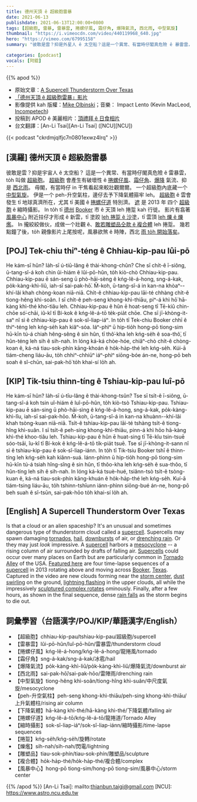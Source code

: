 ```yaml
---
title: 德州天頂 ê 超級胞雷暴
date: 2021-06-13
publishdate: 2021-06-13T12:00:00+0800
tags: [超級胞, 雷暴, 雷暴雲, 捲螺仔風, 霜仔角, 爆降氣流, 西北雨, 中型氣旋]
thumbnail: "https://i.vimeocdn.com/video/440119968_640.jpg"
hero: "https://vimeo.com/67995158"
summary: "彼敢是雲？抑是外星人 ê 太空船？這是一个異常、有當時仔閣真危險 ê 暴雷雲，to̍h 叫做超級胞。"

categories: [podcast]
vocals: [阿錕]
---
```


{{% apod %}}

- 原始文章：[A Supercell Thunderstorm Over Texas](https://apod.nasa.gov/apod/ap210613.html)
- [「德州天頂 ê 超級胞雷暴」影片](https://player.vimeo.com/video/67995158?title=0)
- 影像提供 kah 版權：[Mike Olbinski](http://www.mikeolbinski.com/)；音樂： Impact Lento (Kevin MacLeod, [Incompetech](http://incompetech.com/))
- 投稿到 APOD ê 美麗相片：[頂禮拜 ê 日食相片](https://www.facebook.com/media/set/?vanity=APOD.Sky&set=a.3691846764252849)
- 台文翻譯：[An-Li Tsai][An-Li Tsai] ([NCU][NCU])

{{< podcast "ckrdmjqlfjc7n0801exwz4lrq" >}}

## [漢羅] 德州天頂 ê 超級胞雷暴
彼敢是雲？抑是宇宙人 ê 太空船？
這是一个異常、有當時仔閣真危險 ê 雷暴雲，to̍h 叫做 [超級胞][supercell 1]。
[超級胞][supercell 2] 會產生有破壞性 ê [捲螺仔風][tornados]、[霜仔角][hail]、[爆降][downbursts] 氣流、抑是 [西北雨][drenching rain]。
毋閣，有當時仔 in 干焦看起來較壯觀爾爾。
一个超級胞內底藏一个 [中型氣旋][mesocyclone]。
伊是一个 peh-升空氣柱，邊仔去予下降氣體箍牢 leh。
[超級胞][Supercells] ê 雲會發生 tī 地球真濟所在，尤其 tī 美國 ê [捲螺仔道][Tornado Alley] 特別濟。
[遮][Featured here] 是 2013 年 四个 [超級胞][supercell 3] ê 縮時攝影。
In to̍h tī [德州][Texas] [Booker][Booker] 市 ê 天頂 leh 捲踅 kah 行徙。
影片有翕著 [風暴中心][storm center] 附近拄仔才形成 ê 新雲，tī 塗跤 [leh 捲踅 ê 沙塗][dust swirling]，tī 雲頂 [leh 爍 ê 爍爁][lightning flashing]。
In 攏絞絞做伙，成做一个壯觀 ê、[敢若雕塑品仝款 ê 複合體][sculptured complex rotates] leh 捲踅。
幾若點鐘了後，to̍h 親像影片上尾按呢，風暴欲煞 ê 時陣，西北 [雨 to̍h 開始落矣][rain falls]。



## [POJ] Tek-chiu thiⁿ-téng ê Chhiau-kip-pau lûi-pō
He kám-sī hûn? Ia̍h-sī ú-tiū-lâng ê thài-khong-chûn?
Che sī chi̍t-ê ī-siông, ū-tang-sî-á koh chin ûi-hiám ê lûi-pō-hûn, to̍h kiò-chò Chhiau-kip-pau.
Chhiau-kip-pau ē sán-seng ū phò-hāi-sèng ê kńg-lê-á-hong, sng-á-kak, po̍k-kàng-khì-liû, iah-sī sai-pak-hō͘.
M̄-koh, ū-tang-sî-á in kan-na khòaⁿ--khí-lâi khah chòng-koan niā-niā.
Chi̍t-ê chhiau-kip-pau lāi-té chhàng chi̍t-ê tiong-hêng khì-soân.
I sī chi̍t-ê peh-seng khong-khì-thiāu, piⁿ-á khì hō͘ hā-kàng khì-thé kho͘-tiâu leh.
Chhiau-kip-pau ê hûn ē hoat-seng tī Tē-kiû chin-chōe só͘-chāi, iû-kî tī Bí-kok ê kńg-lê-á-tō te̍k-pia̍t chōe.
Che sī jī-khòng-it-saⁿ nî sì ê chhiau-kip-pau ê sok-sî-liap-iáⁿ.
In to̍h tī Tek-chiu Booker chhī ê thiⁿ-téng leh kńg-se̍h kah kiâⁿ-sóa.
Iáⁿ-phìⁿ ū hip-tio̍h hong-pō tiong-sim hū-kīn tú-á chiah hêng-sêng ê sin hûn, tī thô͘-kha leh kńg-se̍h ê soa-thô͘, tī hûn-téng leh sih ê sih-nah.
In lóng ká-ká chòe-hóe, chiâⁿ-chò chi̍t-ê chòng-koan ê, ká-ná tiau-sok-phín kāng-khoán ê ho̍k-ha̍p-thé leh kńg-se̍h.
Kúi-ā tiám-cheng liáu-āu, to̍h chhiⁿ-chhiūⁿ iáⁿ-phìⁿ siōng-bóe án-ne, hong-pō beh soah ê sî-chūn, sai-pak-hō͘ to̍h khai-sí lo̍h ah.




## [KIP]  Tik-tsiu thinn-tíng ê Tshiau-kip-pau luî-pō
He kám-sī hûn? Ia̍h-sī ú-tīu-lâng ê thài-khong-tsûn?
Tse sī tsi̍t-ê ī-siông, ū-tang-sî-á koh tsin uî-hiám ê luî-pō-hûn, to̍h kiò-tsò Tshiau-kip-pau.
Tshiau-kip-pau ē sán-sing ū phò-hāi-sìng ê kńg-lê-á-hong, sng-á-kak, po̍k-kàng-khì-lîu, iah-sī sai-pak-hōo.
M̄-koh, ū-tang-sî-á in kan-na khuànn--khí-lâi khah tsòng-kuan niā-niā.
Tsi̍t-ê tshiau-kip-pau lāi-té tshàng tsi̍t-ê tiong-hîng khì-suân.
I sī tsi̍t-ê peh-sing khong-khì-thiāu, pinn-á khì hōo hā-kàng khì-thé khoo-tiâu leh.
Tshiau-kip-pau ê hûn ē huat-sing tī Tē-kîu tsin-tsuē sóo-tsāi, îu-kî tī Bí-kok ê kńg-lê-á-tō ti̍k-pia̍t tsuē.
Tse sī jī-khòng-it-sann nî sì ê tshiau-kip-pau ê sok-sî-liap-iánn.
In to̍h tī Tik-tsiu Booker tshī ê thinn-tíng leh kńg-se̍h kah kiânn-suá.
Iánn-phìnn ū hip-tio̍h hong-pō tiong-sim hū-kīn tú-á tsiah hîng-sîng ê sin hûn, tī thôo-kha leh kńg-se̍h ê sua-thôo, tī hûn-tíng leh sih ê sih-nah.
In lóng ká-ká tsuè-hué, tsiânn-tsò tsi̍t-ê tsòng-kuan ê, ká-ná tiau-sok-phín kāng-khuán ê ho̍k-ha̍p-thé leh kńg-se̍h.
Kuí-ā tiám-tsing liáu-āu, to̍h tshinn-tshīunn iánn-phìnn siōng-bué án-ne, hong-pō beh suah ê sî-tsūn, sai-pak-hōo to̍h khai-sí lo̍h ah.





## [English] A Supercell Thunderstorm Over Texas

Is that a cloud or an alien spaceship?
It's an unusual and sometimes dangerous type of thunderstorm cloud called a [supercell][supercell 1].
Supercells may spawn damaging [tornados][tornados], [hail][hail], [downbursts][downbursts] of air, or [drenching rain][drenching rain].
Or they may just *look* impressive.
A [supercell][supercell 2] harbors a [mesocyclone][mesocyclone] -- a rising column of air surrounded by drafts of falling air.
[Supercells][Supercells] could occur over many places on Earth but are particularly common in [Tornado Alley][Tornado Alley] of the USA.
[Featured here][Featured here] are four time-lapse sequences of a [supercell][supercell 3] in 2013 rotating above and moving across [Booker][Booker], [Texas][Texas].
Captured in the video are new clouds forming near the [storm center][storm center], [dust swirling][dust swirling] on the ground, [lightning flashing][lightning flashing] in the upper clouds, all while the impressively [sculptured complex rotates][sculptured complex rotates] ominously.
Finally, after a few hours, as shown in the final sequence, dense [rain falls][rain falls] as the storm begins to die out.





## 詞彙學習（台語漢字/POJ/KIP/華語漢字/English）

- 【超級胞】chhiau-kip-pau/tshiau-kip-pau/超級胞/supercell
- 【雷暴雲】lûi-pō-hûn/luî-pō-hûn/雷暴雲/thunderstorm cloud
- 【捲螺仔風】kńg-lê-á-hong/kńg-lê-á-hong/龍捲風/tornado
- 【霜仔角】sng-á-kak/sng-á-kak/冰雹/hail
- 【爆降氣流】po̍k-kàng-khì-liû/po̍k-kàng-khì-liû/爆降氣流/downburst air
- 【西北雨】sai-pak-hō͘/sai-pak-hōo/雷陣雨/drenching rain
- 【中型氣旋】tiong-hêng khì-soân/tiong-hîng khì-suân/中尺度氣旋/mesocyclone
- 【peh-升空氣柱】peh-seng khong-khì-thiāu/peh-sing khong-khì-thiāu/上升氣體柱/rising air column
- 【下降氣體】hā-kàng khì-thé/hā-kàng khì-thé/下降氣體/falling air
- 【捲螺仔道】kńg-lê-á-tō/kńg-lê-á-tō/龍捲道/Tornado Alley
- 【縮時攝影】sok-sî-liap-iáⁿ/sok-sî-liap-iánn/縮時攝影/time-lapse sequences
- 【捲踅】kńg-se̍h/kńg-se̍h/旋轉/rotate
- 【爍爁】sih-nah/sih-nah/閃電/lightning
- 【雕塑品】tiau-sok-phín/tiau-sok-phín/雕塑品/sculpture
- 【複合體】ho̍k-ha̍p-thé/ho̍k-ha̍p-thé/複合體/complex
- 【風暴中心】hong-pō tiong-sim/hong-pō tiong-sim/風暴中心/storm center


{{% /apod %}}
[An-Li Tsai]: mailto:thianbun.taigi@gmail.com
[NCU]: https://www.astro.ncu.edu.tw

[copyright]: https://apod.nasa.gov/apod/fap/lib/about_apod.html#srapply

[supercell 1]:https://en.wikipedia.org/wiki/Supercell
[tornados]:https://www.youtube.com/watch?v=xCI1u05KD_s
[hail]:https://www.youtube.com/watch?v=xG_orGqMKV8
[downbursts]:https://www.weather.gov/lmk/downburst
[drenching rain]:https://www.youtube.com/watch?v=6aIcoLn_A6M
[supercell 2]:https://commons.wikimedia.org/wiki/File:Supercell.svg
[mesocyclone]:https://en.wikipedia.org/wiki/Mesocyclone
[Supercells]:https://www.spc.noaa.gov/misc/AbtDerechos/supercells.htm
[Tornado Alley]:https://en.wikipedia.org/wiki/Tornado_Alley
[Featured here]:https://vimeo.com/67995158
[supercell 3]:https://www.weather.gov/ama/supercell
[Booker]:https://youtu.be/yB_AeM8F7b0
[Texas]:https://en.wikipedia.org/wiki/Texas
[storm center]:https://apod.nasa.gov/apod/ap130505.html
[dust swirling]:https://apod.nasa.gov/apod/ap050426.html
[lightning flashing]:https://apod.nasa.gov/apod/ap120723.html
[sculptured complex rotates]:https://apod.nasa.gov/apod/ap001123.html
[rain falls]:https://i.pinimg.com/originals/96/17/ec/9617ec95ffefcbc3c59d2fbc944ae568.jpg
